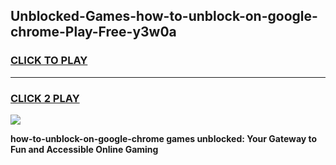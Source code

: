 
## Unblocked-Games-how-to-unblock-on-google-chrome-Play-Free-y3w0a
<h3>
<a href="https://premium76.site?title=how-to-unblock-on-google-chrome&ref=18A1">CLICK TO PLAY</a></h3>
<hr>

<h3>
<a href="https://premium76.site?title=how-to-unblock-on-google-chrome&ref=18A1">CLICK 2 PLAY</a>
  
</h3>

<a href="https://premium76.site?title=how-to-unblock-on-google-chrome&ref=18A1"><img src="https://clearcache.store/games.png"></a>


**how-to-unblock-on-google-chrome games unblocked: Your Gateway to Fun and Accessible Online Gaming**
